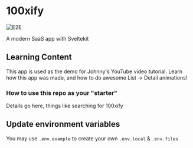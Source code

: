 # 100xify

![E2E](https://github.com/kirso/sveltekit-saas/actions/workflows/playwright.yaml/badge.svg)

A modern SaaS app with Sveltekit

## Learning Content

This app is used as the demo for Johnny's [](https://www.youtube.com/watch?v=suuxXrMs5P4) YouTube video tutorial. Learn how this app was made, and how to do awesome List -> Detail animations!

### How to use this repo as your "starter"

Details go here, things like searching for 100xify

## Update environment variables

You may use `.env.example` to create your own `.env.local` & `.env.files`
